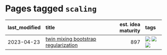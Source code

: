 # Pages tagged `scaling`

|last_modified|title|est. idea maturity|tags
|:---|:---|---:|:---|
|2023-04-23|[twin mixing bootstrap regularization](../twin_mixing_dropout.md)|897|[![](https://img.shields.io/badge/tag-experimental-4bcfd8)](../tags/experimental.md) [![](https://img.shields.io/badge/tag-optimization-4aea2)](../tags/optimization.md) [![](https://img.shields.io/badge/tag-scaling-5e378d)](../tags/scaling.md)|
